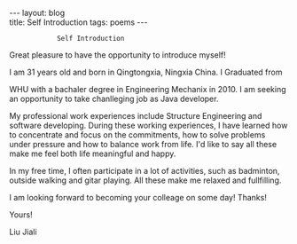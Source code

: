 ​---
layout: blog  
title: Self Introduction 
tags:  poems
​---



	
				
				Self Introduction

Great pleasure to have the opportunity to introduce myself!

I am 31 years old and born in Qingtongxia, Ningxia China. I Graduated from

WHU with a bachaler degree in Engineering Mechanix in 2010. I am seeking an opportunity to take chanlleging job as Java developer.



My professional work experiences include Structure Engineering and software developing. During these working experiences, I have learned how to concentrate and focus on the commitments, how to solve problems under pressure and how to balance work from life. I'd like to say all these make me feel both life meaningful and happy.



In my free time, I often participate in a lot of activities, such as badminton, outside walking and gitar playing. All these make me relaxed and fullfilling.



 I am    looking forward to becoming your colleage on some day! Thanks!



Yours!

Liu Jiali

